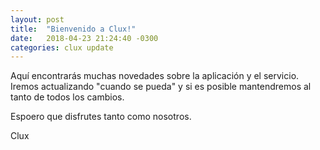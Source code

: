 ```yaml
---
layout: post
title:  "Bienvenido a Clux!"
date:   2018-04-23 21:24:40 -0300
categories: clux update
---
```


Aquí encontrarás muchas novedades sobre la aplicación y el servicio. Iremos actualizando "cuando se pueda" y si es posible mantendremos al tanto de todos los cambios.

Espoero que disfrutes tanto como nosotros.

Clux
